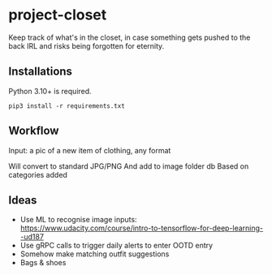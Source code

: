 # project-closet

Keep track of what's in the closet, in case something gets pushed to the back IRL and risks being forgotten for eternity.

## Installations

Python 3.10+ is required.

`pip3 install -r requirements.txt`

## Workflow

Input: a pic of a new item of clothing, any format

Will convert to standard JPG/PNG
And add to image folder db
Based on categories added

## Ideas
- Use ML to recognise image inputs: https://www.udacity.com/course/intro-to-tensorflow-for-deep-learning--ud187
- Use gRPC calls to trigger daily alerts to enter OOTD entry
- Somehow make matching outfit suggestions
- Bags & shoes